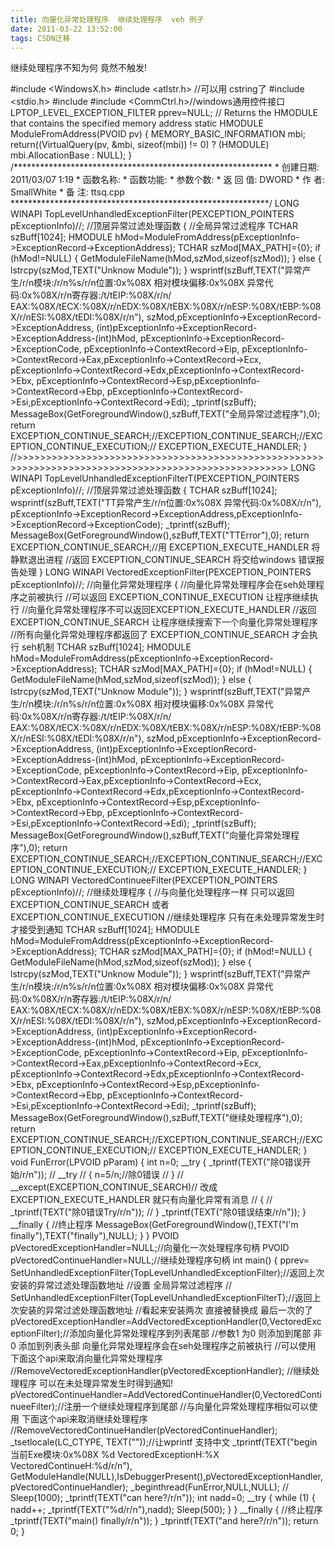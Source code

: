 ```yaml
---
title: 向量化异常处理程序  继续处理程序  veh 例子
date: 2011-03-22 13:52:00
tags: CSDN迁移
---
```

   继续处理程序不知为何 竟然不触发!

 

 #include <WindowsX.h> #include <atlstr.h> //可以用 cstring了 #include <stdio.h> #include <locale> #include <CommCtrl.h>//windows通用控件接口 LPTOP_LEVEL_EXCEPTION_FILTER pprev=NULL; // Returns the HMODULE that contains the specified memory address static HMODULE ModuleFromAddress(PVOID pv) { MEMORY_BASIC_INFORMATION mbi; return((VirtualQuery(pv, &mbi, sizeof(mbi)) != 0) ? (HMODULE) mbi.AllocationBase : NULL); } /*********************************************************** * 创建日期: 2011/03/07 1:19 * 函数名称: * 函数功能: * 参数个数: * 返 回 值: DWORD * 作 者: SmallWhite * 备 注: ttsq.cpp ***********************************************************/ LONG WINAPI TopLevelUnhandledExceptionFilter(PEXCEPTION_POINTERS pExceptionInfo)//; //顶层异常过滤处理函数 { //全局异常过滤程序 TCHAR szBuff[1024]; HMODULE hMod=ModuleFromAddress(pExceptionInfo->ExceptionRecord->ExceptionAddress); TCHAR szMod[MAX_PATH]={0}; if (hMod!=NULL) { GetModuleFileName(hMod,szMod,sizeof(szMod)); } else { lstrcpy(szMod,TEXT("Unknow Module")); } wsprintf(szBuff,TEXT("异常产生/r/n模块:/r/n%s/r/n位置:0x%08X 相对模块偏移:0x%08X 异常代码:0x%08X/r/n寄存器:/t/tEIP:%08X/r/n/ EAX:%08X/tECX:%08X/r/nEDX:%08X/tEBX:%08X/r/nESP:%08X/tEBP:%08X/r/nESI:%08X/tEDI:%08X/r/n"), szMod,pExceptionInfo->ExceptionRecord->ExceptionAddress, (int)pExceptionInfo->ExceptionRecord->ExceptionAddress-(int)hMod, pExceptionInfo->ExceptionRecord->ExceptionCode, pExceptionInfo->ContextRecord->Eip, pExceptionInfo->ContextRecord->Eax,pExceptionInfo->ContextRecord->Ecx, pExceptionInfo->ContextRecord->Edx,pExceptionInfo->ContextRecord->Ebx, pExceptionInfo->ContextRecord->Esp,pExceptionInfo->ContextRecord->Ebp, pExceptionInfo->ContextRecord->Esi,pExceptionInfo->ContextRecord->Edi); _tprintf(szBuff); MessageBox(GetForegroundWindow(),szBuff,TEXT("全局异常过滤程序"),0); return EXCEPTION_CONTINUE_SEARCH;//EXCEPTION_CONTINUE_SEARCH;//EXCEPTION_CONTINUE_EXECUTION;// EXCEPTION_EXECUTE_HANDLER; } //>>>>>>>>>>>>>>>>>>>>>>>>>>>>>>>>>>>>>>>>>>>>>>>>>>>>>>>>>>>>>>>>>>>>>>>>>>>>>>>>>>>>>>>>>>>>>>>>>>>>> LONG WINAPI TopLevelUnhandledExceptionFilterT(PEXCEPTION_POINTERS pExceptionInfo)//; //顶层异常过滤处理函数 { TCHAR szBuff[1024]; wsprintf(szBuff,TEXT("TT异常产生/r/n位置:0x%08X 异常代码:0x%08X/r/n"), pExceptionInfo->ExceptionRecord->ExceptionAddress,pExceptionInfo->ExceptionRecord->ExceptionCode); _tprintf(szBuff); MessageBox(GetForegroundWindow(),szBuff,TEXT("TTError"),0); return EXCEPTION_CONTINUE_SEARCH;//用 EXCEPTION_EXECUTE_HANDLER 将静默退出进程 //返回 EXCEPTION_CONTINUE_SEARCH 将交给windows 错误报告处理 } LONG WINAPI VectoredExceptionFilter(PEXCEPTION_POINTERS pExceptionInfo)//; //向量化异常处理程序 { //向量化异常处理程序会在seh处理程序之前被执行 //可以返回 EXCEPTION_CONTINUE_EXECUTION 让程序继续执行 //向量化异常处理程序不可以返回EXCEPTION_EXECUTE_HANDLER //返回 EXCEPTION_CONTINUE_SEARCH 让程序继续搜索下一个向量化异常处理程序 //所有向量化异常处理程序都返回了 EXCEPTION_CONTINUE_SEARCH 才会执行 seh机制 TCHAR szBuff[1024]; HMODULE hMod=ModuleFromAddress(pExceptionInfo->ExceptionRecord->ExceptionAddress); TCHAR szMod[MAX_PATH]={0}; if (hMod!=NULL) { GetModuleFileName(hMod,szMod,sizeof(szMod)); } else { lstrcpy(szMod,TEXT("Unknow Module")); } wsprintf(szBuff,TEXT("异常产生/r/n模块:/r/n%s/r/n位置:0x%08X 相对模块偏移:0x%08X 异常代码:0x%08X/r/n寄存器:/t/tEIP:%08X/r/n/ EAX:%08X/tECX:%08X/r/nEDX:%08X/tEBX:%08X/r/nESP:%08X/tEBP:%08X/r/nESI:%08X/tEDI:%08X/r/n"), szMod,pExceptionInfo->ExceptionRecord->ExceptionAddress, (int)pExceptionInfo->ExceptionRecord->ExceptionAddress-(int)hMod, pExceptionInfo->ExceptionRecord->ExceptionCode, pExceptionInfo->ContextRecord->Eip, pExceptionInfo->ContextRecord->Eax,pExceptionInfo->ContextRecord->Ecx, pExceptionInfo->ContextRecord->Edx,pExceptionInfo->ContextRecord->Ebx, pExceptionInfo->ContextRecord->Esp,pExceptionInfo->ContextRecord->Ebp, pExceptionInfo->ContextRecord->Esi,pExceptionInfo->ContextRecord->Edi); _tprintf(szBuff); MessageBox(GetForegroundWindow(),szBuff,TEXT("向量化异常处理程序"),0); return EXCEPTION_CONTINUE_SEARCH;//EXCEPTION_CONTINUE_SEARCH;//EXCEPTION_CONTINUE_EXECUTION;// EXCEPTION_EXECUTE_HANDLER; } LONG WINAPI VectoredContinueeFilter(PEXCEPTION_POINTERS pExceptionInfo)//; //继续处理程序 { //与向量化处理程序一样 只可以返回 EXCEPTION_CONTINUE_SEARCH 或者 EXCEPTION_CONTINUE_EXECUTION //继续处理程序 只有在未处理异常发生时 才接受到通知 TCHAR szBuff[1024]; HMODULE hMod=ModuleFromAddress(pExceptionInfo->ExceptionRecord->ExceptionAddress); TCHAR szMod[MAX_PATH]={0}; if (hMod!=NULL) { GetModuleFileName(hMod,szMod,sizeof(szMod)); } else { lstrcpy(szMod,TEXT("Unknow Module")); } wsprintf(szBuff,TEXT("异常产生/r/n模块:/r/n%s/r/n位置:0x%08X 相对模块偏移:0x%08X 异常代码:0x%08X/r/n寄存器:/t/tEIP:%08X/r/n/ EAX:%08X/tECX:%08X/r/nEDX:%08X/tEBX:%08X/r/nESP:%08X/tEBP:%08X/r/nESI:%08X/tEDI:%08X/r/n"), szMod,pExceptionInfo->ExceptionRecord->ExceptionAddress, (int)pExceptionInfo->ExceptionRecord->ExceptionAddress-(int)hMod, pExceptionInfo->ExceptionRecord->ExceptionCode, pExceptionInfo->ContextRecord->Eip, pExceptionInfo->ContextRecord->Eax,pExceptionInfo->ContextRecord->Ecx, pExceptionInfo->ContextRecord->Edx,pExceptionInfo->ContextRecord->Ebx, pExceptionInfo->ContextRecord->Esp,pExceptionInfo->ContextRecord->Ebp, pExceptionInfo->ContextRecord->Esi,pExceptionInfo->ContextRecord->Edi); _tprintf(szBuff); MessageBox(GetForegroundWindow(),szBuff,TEXT("继续处理程序"),0); return EXCEPTION_CONTINUE_SEARCH;//EXCEPTION_CONTINUE_SEARCH;//EXCEPTION_CONTINUE_EXECUTION;// EXCEPTION_EXECUTE_HANDLER; } void FunError(LPVOID pParam) { int n=0; __try { _tprintf(TEXT("除0错误开始/r/n")); // __try // { n=5/n;//除0错误 // } // __except(EXCEPTION_CONTINUE_SEARCH)// 改成 EXCEPTION_EXECUTE_HANDLER 就只有向量化异常有消息 // { // _tprintf(TEXT("除0错误Try/r/n")); // } _tprintf(TEXT("除0错误结束/r/n")); } __finally { //终止程序 MessageBox(GetForegroundWindow(),TEXT("I'm finally"),TEXT("finally"),NULL); } } PVOID pVectoredExceptionHandler=NULL;//向量化一次处理程序句柄 PVOID pVectoredContinueHandler=NULL;//继续处理程序句柄 int main() { pprev= SetUnhandledExceptionFilter(TopLevelUnhandledExceptionFilter);//返回上次安装的异常过滤处理函数地址 //设置 全局异常过滤程序 // SetUnhandledExceptionFilter(TopLevelUnhandledExceptionFilterT);//返回上次安装的异常过滤处理函数地址 //看起来安装两次 直接被替换成 最后一次的了 pVectoredExceptionHandler=AddVectoredExceptionHandler(0,VectoredExceptionFilter);//添加向量化异常处理程序到列表尾部 //参数1 为0 则添加到尾部 非0 添加到列表头部 向量化异常处理程序会在seh处理程序之前被执行 //可以使用 下面这个api来取消向量化异常处理程序 //RemoveVectoredExceptionHandler(pVectoredExceptionHandler); //继续处理程序 可以在未处理异常发生时得到通知! pVectoredContinueHandler=AddVectoredContinueHandler(0,VectoredContinueeFilter);//注册一个继续处理程序到尾部 //与向量化异常处理程序相似可以使用 下面这个api来取消继续处理程序 //RemoveVectoredContinueHandler(pVectoredContinueHandler); _tsetlocale(LC_CTYPE, TEXT(""));//让wprintf 支持中文 _tprintf(TEXT("begin 当前Exe模块:0x%08X %d VectoredExceptionH:%X VectoredContinueH:%d/r/n"), GetModuleHandle(NULL),IsDebuggerPresent(),pVectoredExceptionHandler,pVectoredContinueHandler); _beginthread(FunError,NULL,NULL); // Sleep(1000); _tprintf(TEXT("can here?/r/n")); int nadd=0; __try { while (1) { nadd++; _tprintf(TEXT("%d/r/n"),nadd); Sleep(500); } } __finally { //终止程序 _tprintf(TEXT("main() finally/r/n")); } _tprintf(TEXT("and here?/r/n")); return 0; } 

   
 